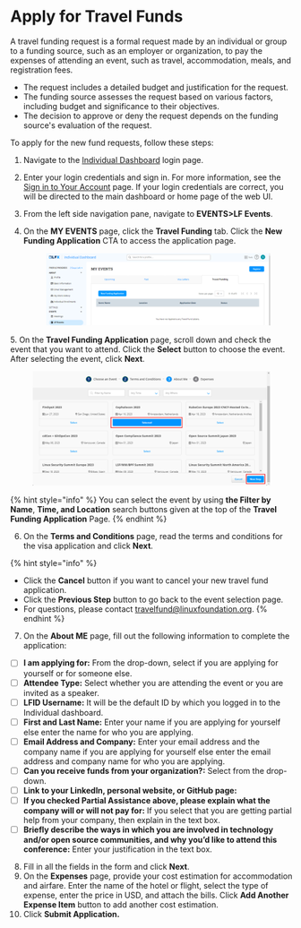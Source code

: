 # Apply for Travel Funds

A travel funding request is a formal request made by an individual or group to a funding source, such as an employer or organization, to pay the expenses of attending an event, such as travel, accommodation, meals, and registration fees.

* The request includes a detailed budget and justification for the request.
* The funding source assesses the request based on various factors, including budget and significance to their objectives.
* The decision to approve or deny the request depends on the funding source's evaluation of the request.

To apply for the new fund requests, follow these steps:

1. Navigate to the [Individual Dashboard](https://openprofile.dev/) login page.
2. Enter your login credentials and sign in. For more information, see the [Sign in to Your Account](https://docs.linuxfoundation.org/lfx/sso/sign-in) page. If your login credentials are correct, you will be directed to the main dashboard or home page of the web UI.
3. From the left side navigation pane, navigate to **EVENTS>LF Events**.
4.  On the **MY EVENTS** page, click the **Travel Funding** tab. Click the **New Funding Application** CTA to access the application page.

    <figure><img src=".gitbook/assets/image.png" alt=""><figcaption></figcaption></figure>

&#x20; 5\. On the **Travel Funding Application** page, scroll down and check the event that you want to attend. Click the **Select** button to choose the event. After selecting the event, click **Next**.

<figure><img src=".gitbook/assets/Travel Funding.png" alt=""><figcaption></figcaption></figure>

{% hint style="info" %}
You can select the event by using **the Filter by Name**, **Time, and Location** search buttons given at the top of the **Travel Funding Application** Page.
{% endhint %}

6. On the **Terms and Conditions** page, read the terms and conditions for the visa application and click **Next**.&#x20;

{% hint style="info" %}
* Click the **Cancel** button if you want to cancel your new travel fund application.
* Click the **Previous Step** button to go back to the event selection page.&#x20;
* For questions, please contact [travelfund@linuxfoundation.org](mailto:travelfund@linuxfoundation.org).
{% endhint %}

7. On the **About ME** page, fill out the following information to complete the application:

* [ ] **I am applying for:** From the drop-down, select if you are applying for yourself or for someone else.
* [ ] **Attendee Type:** Select whether you are attending the event or you are invited as a speaker.
* [ ] **LFID Username:** It will be the default ID by which you logged in to the Individual dashboard.
* [ ] **First and Last Name:** Enter your name if you are applying for yourself else enter the name for who you are applying.
* [ ] **Email Address and Company:** Enter your email address and the company name if you are applying for yourself else enter the email address and company name for who you are applying.
* [ ] **Can you receive funds from your organization?:** Select from the drop-down.
* [ ] **Link to your LinkedIn, personal website, or GitHub page:**
* [ ] **If you checked Partial Assistance above, please explain what the company will or will not pay for:** If you select that you are getting partial help from your company, then explain in the text box.&#x20;
* [ ] **Briefly describe the ways in which you are involved in technology and/or open source communities, and why you’d like to attend this conference:** Enter your justification in the text box.

8. &#x20;Fill in all the fields in the form and click **Next**.
9. On the **Expenses** page, provide your cost estimation for accommodation and airfare. Enter the name of the hotel or flight, select the type of expense, enter the price in USD, and attach the bills. Click **Add Another Expense Item** button to add another cost estimation.
10. Click **Submit Application.**

